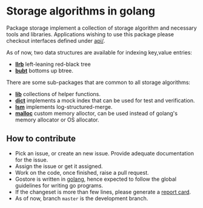 Storage algorithms in golang
============================

Package storage implement a collection of storage algorithm and necessary
tools and libraries. Applications wishing to use this package please checkout
interfaces defined under [api/](api/README.md).

As of now, two data structures are available for indexing key,value entries:
* [**llrb**](llrb/README.md) left-leaning red-black tree
* [**bubt**](bubt/README.md) bottoms up btree.

There are some sub-packages that are common to all storage algorithms:
* [**lib**](lib/README.md) collections of helper functions.
* [**dict**](dict/README.md) implements a mock index that can be used for test and
  verification.
* [**lsm**](lsm/README.md) implements log-structured-merge.
* [**malloc**](malloc/README.md) custom memory alloctor, can be used instead of golang's
  memory allocator or OS allocator.

How to contribute
-----------------

* Pick an issue, or create an new issue. Provide adequate documentation for
  the issue.
* Assign the issue or get it assigned.
* Work on the code, once finished, raise a pull request.
* Gostore is written in [golang](https://golang.org/), hence expected to follow the
  global guidelines for writing go programs.
* If the changeset is more than few lines, please generate a
  [report card][report-link].
* As of now, branch ``master`` is the development branch.

[report-link]: https://goreportcard.com/report/github.com/bnclabs/gostore.
